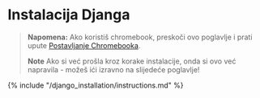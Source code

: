 # Instalacija Djanga

> **Napomena:** Ako koristiš chromebook, preskoči ovo poglavlje i prati upute [Postavljanje Chromebooka](../chromebook_setup/README.md).
> 
> **Note** Ako si već prošla kroz korake instalacije, onda si ovo već napravila - možeš ići izravno na slijedeće poglavlje!

{% include "/django_installation/instructions.md" %}